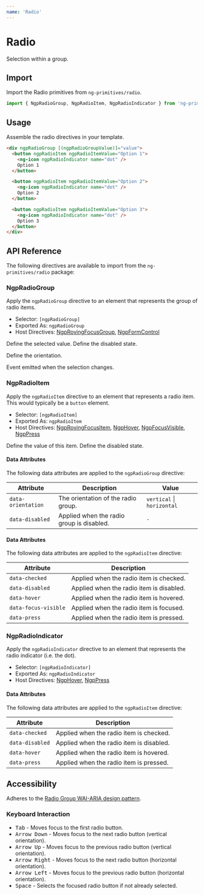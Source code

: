 ```yaml
---
name: 'Radio'
---
```


# Radio

Selection within a group.

<docs-example name="radio"></docs-example>

## Import

Import the Radio primitives from `ng-primitives/radio`.

```ts
import { NgpRadioGroup, NgpRadioItem, NgpRadioIndicator } from 'ng-primitives/radio';
```

## Usage

Assemble the radio directives in your template.

```html
<div ngpRadioGroup [(ngpRadioGroupValue)]="value">
  <button ngpRadioItem ngpRadioItemValue="Option 1">
    <ng-icon ngpRadioIndicator name="dot" />
    Option 1
  </button>

  <button ngpRadioItem ngpRadioItemValue="Option 2">
    <ng-icon ngpRadioIndicator name="dot" />
    Option 2
  </button>

  <button ngpRadioItem ngpRadioItemValue="Option 3">
    <ng-icon ngpRadioIndicator name="dot" />
    Option 3
  </button>
</div>
```

## API Reference

The following directives are available to import from the `ng-primitives/radio` package:

### NgpRadioGroup

Apply the `ngpRadioGroup` directive to an element that represents the group of radio items.

- Selector: `[ngpRadioGroup]`
- Exported As: `ngpRadioGroup`
- Host Directives: [NgpRovingFocusGroup](/primitives/roving-focus), [NgpFormControl](/primitives/form-field)

<response-field name="ngpRadioGroupValue" type="string | undefined">
  Define the selected value.
</response-field>

<response-field name="ngpRadioGroupDisabled" type="boolean" default="false">
  Define the disabled state.
</response-field>

<response-field name="ngpRadioGroupOrientation" type="'vertical' | 'horizontal'" default="horizontal"> Define the orientation.</response-field>

<response-field name="ngpRadioGroupValueChange" type="boolean">
  Event emitted when the selection changes.
</response-field>

### NgpRadioItem

Apply the `ngpRadioItem` directive to an element that represents a radio item. This would typically be a `button` element.

- Selector: `[ngpRadioItem]`
- Exported As: `ngpRadioItem`
- Host Directives: [NgpRovingFocusItem](/primitives/roving-focus), [NgpHover](/interactions/hover), [NgpFocusVisible](/interactions/focus-visible), [NgpPress](/interactions/press)

<response-field name="ngpRadioItemValue" type="string" required="true">
  Define the value of this item.
</response-field>

<response-field name="ngpRadioItemDisabled" type="boolean" default="false">
  Define the disabled state.
</response-field>

#### Data Attributes

The following data attributes are applied to the `ngpRadioGroup` directive:

| Attribute          | Description                               | Value                      |
| ------------------ | ----------------------------------------- | -------------------------- |
| `data-orientation` | The orientation of the radio group.       | `vertical` \| `horizontal` |
| `data-disabled`    | Applied when the radio group is disabled. | `-`                        |

#### Data Attributes

The following data attributes are applied to the `ngpRadioItem` directive:

| Attribute            | Description                              |
| -------------------- | ---------------------------------------- |
| `data-checked`       | Applied when the radio item is checked.  |
| `data-disabled`      | Applied when the radio item is disabled. |
| `data-hover`         | Applied when the radio item is hovered.  |
| `data-focus-visible` | Applied when the radio item is focused.  |
| `data-press`         | Applied when the radio item is pressed.  |

### NgpRadioIndicator

Apply the `ngpRadioIndicator` directive to an element that represents the radio indicator (i.e. the dot).

- Selector: `[ngpRadioIndicator]`
- Exported As: `ngpRadioIndicator`
- Host Directives: [NgpHover](/interactions/hover), [NgpPress](/interactions/press)

#### Data Attributes

The following data attributes are applied to the `ngpRadioItem` directive:

| Attribute       | Description                              |
| --------------- | ---------------------------------------- |
| `data-checked`  | Applied when the radio item is checked.  |
| `data-disabled` | Applied when the radio item is disabled. |
| `data-hover`    | Applied when the radio item is hovered.  |
| `data-press`    | Applied when the radio item is pressed.  |

## Accessibility

Adheres to the [Radio Group WAI-ARIA design pattern](https://www.w3.org/WAI/ARIA/apg/patterns/radio).

### Keyboard Interaction

- <kbd>Tab</kbd> - Moves focus to the first radio button.
- <kbd>Arrow Down</kbd> - Moves focus to the next radio button (vertical orientation).
- <kbd>Arrow Up</kbd> - Moves focus to the previous radio button (vertical orientation).
- <kbd>Arrow Right</kbd> - Moves focus to the next radio button (horizontal orientation).
- <kbd>Arrow Left</kbd> - Moves focus to the previous radio button (horizontal orientation).
- <kbd>Space</kbd> - Selects the focused radio button if not already selected.
